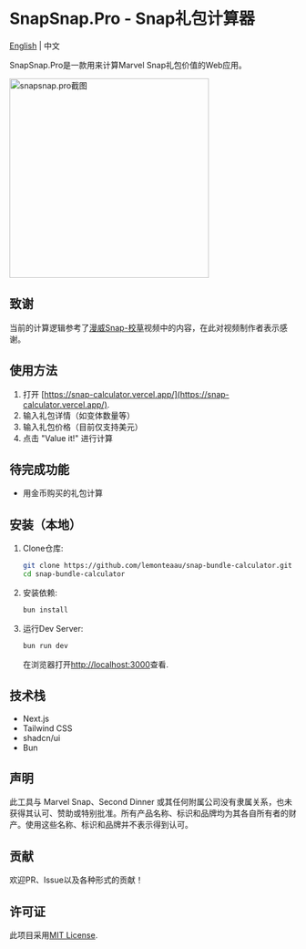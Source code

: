 # SnapSnap.Pro - Snap礼包计算器
[English](https://github.com/lemonteaau/snap-bundle-calculator/blob/main/README.md) | 中文

SnapSnap.Pro是一款用来计算Marvel Snap礼包价值的Web应用。

<img width="350" alt="snapsnap.pro截图" src="https://github.com/lemonteaau/snap-bundle-calculator/assets/104964583/d6a51c41-46ad-432d-8f76-25f3fb01ca28">

## 致谢

当前的计算逻辑参考了[漫威Snap-校草](https://www.bilibili.com/video/BV1K1421d7WB/)视频中的内容，在此对视频制作者表示感谢。

## 使用方法

1. 打开 [https://snap-calculator.vercel.app/](https://snap-calculator.vercel.app/).
2. 输入礼包详情（如变体数量等）
3. 输入礼包价格（目前仅支持美元）
4. 点击 "Value it!" 进行计算

## 待完成功能
- 用金币购买的礼包计算


## 安装（本地）
1. Clone仓库:

   ```bash
   git clone https://github.com/lemonteaau/snap-bundle-calculator.git
   cd snap-bundle-calculator
   ```

2. 安装依赖:

   ```bash
   bun install
   ```

3. 运行Dev Server:

   ```bash
   bun run dev
   ```

   在浏览器打开[http://localhost:3000](http://localhost:3000)查看.

## 技术栈

- Next.js
- Tailwind CSS
- shadcn/ui
- Bun

## 声明

此工具与 Marvel Snap、Second Dinner 或其任何附属公司没有隶属关系，也未获得其认可、赞助或特别批准。所有产品名称、标识和品牌均为其各自所有者的财产。使用这些名称、标识和品牌并不表示得到认可。

## 贡献

欢迎PR、Issue以及各种形式的贡献！

## 许可证

此项目采用[MIT License](https://github.com/lemonteaau/snap-bundle-calculator/blob/main/LICENSE).

